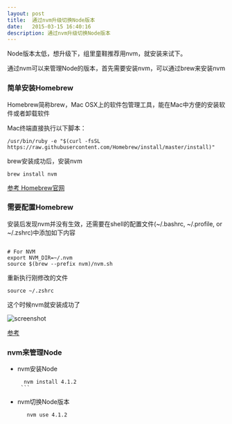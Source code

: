 ```yaml
---
layout: post
title:  通过nvm升级切换Node版本
date:   2015-03-15 16:40:16
description: 通过nvm升级切换Node版本
---
```


Node版本太低，想升级下，组里童鞋推荐用nvm，就安装来试下。


通过nvm可以来管理Node的版本，首先需要安装nvm，可以通过brew来安装nvm


### 简单安装Homebrew

Homebrew简称brew，Mac OSX上的软件包管理工具，能在Mac中方便的安装软件或者卸载软件

Mac终端直接执行以下脚本：

 ```
/usr/bin/ruby -e "$(curl -fsSL https://raw.githubusercontent.com/Homebrew/install/master/install)"

```
brew安装成功后，安装nvm

```
brew install nvm
```

[参考 Homebrew官网](http://brew.sh/index_zh-cn.html)


###  需要配置Homebrew

安装后发现nvm并没有生效，还需要在shell的配置文件(~/.bashrc, ~/.profile, or ~/.zshrc)中添加如下内容

 ```

# For NVM
export NVM_DIR=~/.nvm
source $(brew --prefix nvm)/nvm.sh

```
重新执行刚修改的文件

```
source ~/.zshrc
```

这个时候nvm就安装成功了

![screenshot](http://img4.tbcdn.cn/L1/461/1/62bcdf98d41c0f2c4cb6fcd3689b2a96cb1bae05.png)


[参考](http://www.cnblogs.com/Don/p/4672287.html)


###  nvm来管理Node

- nvm安装Node

     ```
       nvm install 4.1.2
      ```

- nvm切换Node版本

     ```
        nvm use 4.1.2
    ```